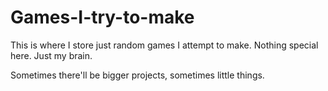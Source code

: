 # Games-I-try-to-make
This is where I store just random games I attempt to make. Nothing special here. Just my brain.

Sometimes there'll be bigger projects, sometimes little things.
